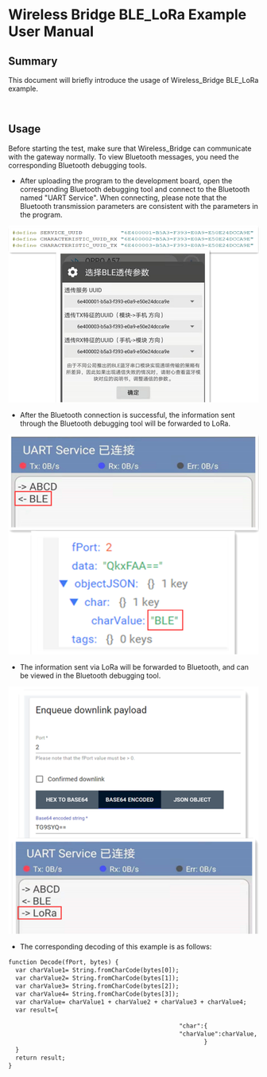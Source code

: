 # Wireless Bridge BLE_LoRa Example User Manual

## Summary

This document will briefly introduce the usage of Wireless_Bridge BLE_LoRa example.

&nbsp;

## Usage

Before starting the test, make sure that Wireless_Bridge can communicate with the gateway normally. To view Bluetooth messages, you need the corresponding Bluetooth debugging tools.

- After uploading the program to the development board, open the corresponding Bluetooth debugging tool and connect to the Bluetooth named "UART Service". When connecting, please note that the Bluetooth transmission parameters are consistent with the parameters in the program.

![](img\ble_lora_user_manual\01.png)

- After the Bluetooth connection is successful, the information sent through the Bluetooth debugging tool will be forwarded to LoRa.

![](img\ble_lora_user_manual\02.png)

- The information sent via LoRa will be forwarded to Bluetooth, and can be viewed in the Bluetooth debugging tool.

![](img\ble_lora_user_manual\03.png)

- The corresponding decoding of this example is as follows:

```shell
function Decode(fPort, bytes) {
  var charValue1= String.fromCharCode(bytes[0]);
  var charValue2= String.fromCharCode(bytes[1]);
  var charValue3= String.fromCharCode(bytes[2]);
  var charValue4= String.fromCharCode(bytes[3]);
  var charValue= charValue1 + charValue2 + charValue3 + charValue4;
  var result={
    
                                                "char":{
                                                "charValue":charValue,
                                                       }
  }
  return result;
}
```
